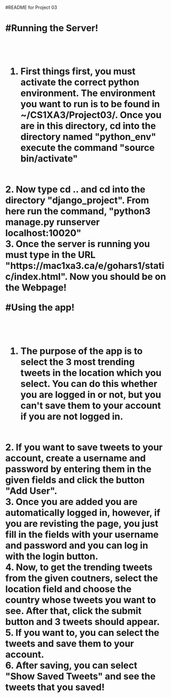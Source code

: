 #README for Project 03 <h1>

#Running the Server! <h1>
</br>
1. First things first, you must activate the correct python environment. The environment
you want to run is to be found in ~/CS1XA3/Project03/. Once you are in this directory,
cd into the directory named "python_env" execute the command "source bin/activate"
</br>
2. Now type cd .. and cd into the directory "django_project". From here run the command,
"python3 manage.py runserver localhost:10020"
</br>
3. Once the server is running you must type in the URL 
"https://mac1xa3.ca/e/gohars1/static/index.html". Now you should be on the Webpage!

#Using the app! <h1>
</br>
1. The purpose of the app is to select the 3 most trending tweets in the location which
you select. You can do this whether you are logged in or not, but you can't save them to
your account if you are not logged in.
</br>
2. If you want to save tweets to your account, create a username and password by entering
them in the given fields and click the button "Add User".
</br>
3. Once you are added you are automatically logged in, however, if you are revisting the
page, you just fill in the fields with your username and password and you can log in
with the login button.
</br>
4. Now, to get the trending tweets from the given coutners, select the location field
and choose the country whose tweets you want to see. After that, click the submit button
and 3 tweets should appear.
</br>
5. If you want to, you can select the tweets and save them to your account.
</br>
6. After saving, you can select "Show Saved Tweets" and see the tweets that you saved!
